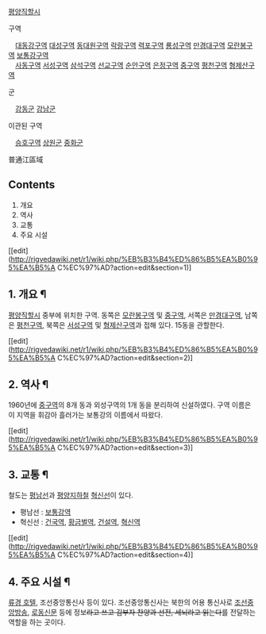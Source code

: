 [평양직할시](%ED%8F%89%EC%96%91%EC%A7%81%ED%95%A0%EC%8B%9C.md)

구역

　[대동강구역](%EB%8C%80%EB%8F%99%EA%B0%95%EA%B5%AC%EC%97%AD.md)
[대성구역](%EB%8C%80%EC%84%B1%EA%B5%AC%EC%97%AD.md)
[동대원구역](%EB%8F%99%EB%8C%80%EC%9B%90%EA%B5%AC%EC%97%AD.md)
[락랑구역](%EB%9D%BD%EB%9E%91%EA%B5%AC%EC%97%AD.md)
[력포구역](%EB%A0%A5%ED%8F%AC%EA%B5%AC%EC%97%AD.md)
[룡성구역](%EB%A3%A1%EC%84%B1%EA%B5%AC%EC%97%AD.md)
[만경대구역](%EB%A7%8C%EA%B2%BD%EB%8C%80%EA%B5%AC%EC%97%AD.md)
[모란봉구역](%EB%AA%A8%EB%9E%80%EB%B4%89%EA%B5%AC%EC%97%AD.md)
[보통강구역](%EB%B3%B4%ED%86%B5%EA%B0%95%EA%B5%AC%EC%97%AD.md)  
　[사동구역](%EC%82%AC%EB%8F%99%EA%B5%AC%EC%97%AD.md)
[서성구역](%EC%84%9C%EC%84%B1%EA%B5%AC%EC%97%AD.md)
[삼석구역](%EC%82%BC%EC%84%9D%EA%B5%AC%EC%97%AD.md)
[선교구역](%EC%84%A0%EA%B5%90%EA%B5%AC%EC%97%AD.md)
[순안구역](%EC%88%9C%EC%95%88%EA%B5%AC%EC%97%AD.md)
[은정구역](%EC%9D%80%EC%A0%95%EA%B5%AC%EC%97%AD.md)
[중구역](%EC%A4%91%EA%B5%AC%EC%97%AD.md)
[평천구역](%ED%8F%89%EC%B2%9C%EA%B5%AC%EC%97%AD.md)
[형제산구역](%ED%98%95%EC%A0%9C%EC%82%B0%EA%B5%AC%EC%97%AD.md)

군

　[강동군](%EA%B0%95%EB%8F%99%EA%B5%B0.md)
[강남군](%EA%B0%95%EB%82%A8%EA%B5%B0.md)

이관된 구역

　[승호구역](%EC%8A%B9%ED%98%B8%EA%B5%AC%EC%97%AD.md)
[상원군](%EC%83%81%EC%9B%90%EA%B5%B0.md)
[중화군](%EC%A4%91%ED%99%94%EA%B5%B0.md)

普通江區域

## Contents

    

1. 개요 
2. 역사 
3. 교통 
4. 주요 시설 

[[edit](http://rigvedawiki.net/r1/wiki.php/%EB%B3%B4%ED%86%B5%EA%B0%95%EA%B5%A
C%EC%97%AD?action=edit&section=1)]

## 1. 개요 ¶

[평양직할시](%ED%8F%89%EC%96%91%EC%A7%81%ED%95%A0%EC%8B%9C.md) 중부에 위치한 구역. 동쪽은
[모란봉구역](%EB%AA%A8%EB%9E%80%EB%B4%89%EA%B5%AC%EC%97%AD.md) 및
[중구역](%EC%A4%91%EA%B5%AC%EC%97%AD.md), 서쪽은
[만경대구역](%EB%A7%8C%EA%B2%BD%EB%8C%80%EA%B5%AC%EC%97%AD.md), 남쪽은
[평천구역](%ED%8F%89%EC%B2%9C%EA%B5%AC%EC%97%AD.md), 북쪽은
[서성구역](%EC%84%9C%EC%84%B1%EA%B5%AC%EC%97%AD.md) 및
[형제산구역](%ED%98%95%EC%A0%9C%EC%82%B0%EA%B5%AC%EC%97%AD.md)과 접해 있다. 15동을
관할한다.

  

[[edit](http://rigvedawiki.net/r1/wiki.php/%EB%B3%B4%ED%86%B5%EA%B0%95%EA%B5%A
C%EC%97%AD?action=edit&section=2)]

## 2. 역사 ¶

1960년에 [중구역](%EC%A4%91%EA%B5%AC%EC%97%AD.md)의 8개 동과 외성구역의 1개 동을 분리하여 신설하였다.
구역 이름은 이 지역을 휘감아 흘러가는 보통강의 이름에서 따왔다.

  

[[edit](http://rigvedawiki.net/r1/wiki.php/%EB%B3%B4%ED%86%B5%EA%B0%95%EA%B5%A
C%EC%97%AD?action=edit&section=3)]

## 3. 교통 ¶

철도는 [평남선](%ED%8F%89%EB%82%A8%EC%84%A0.md)과 [평양지하철](%ED%8F%89%EC%96%91%20%EC%A7%80%ED%95%98%EC%B2%A0.md)
[혁신선](%ED%98%81%EC%8B%A0%EC%84%A0.md)이 있다.

  

  * 평남선 : [보통강역](%EB%B3%B4%ED%86%B5%EA%B0%95%EC%97%AD.md)
  * 혁신선 : [건국역](%EA%B1%B4%EA%B5%AD%EC%97%AD.md), [황금벌역](%ED%99%A9%EA%B8%88%EB%B2%8C%EC%97%AD.md), [건설역](%EA%B1%B4%EC%84%A4%EC%97%AD.md), [혁신역](%ED%98%81%EC%8B%A0%EC%97%AD.md)  

[[edit](http://rigvedawiki.net/r1/wiki.php/%EB%B3%B4%ED%86%B5%EA%B0%95%EA%B5%A
C%EC%97%AD?action=edit&section=4)]

## 4. 주요 시설 ¶

[류경 호텔](%EB%A5%98%EA%B2%BD%20%ED%98%B8%ED%85%94.md), 조선중앙통신사 등이 있다.
조선중앙통신사는 북한의 어용 통신사로
[조선중앙방송](%EC%A1%B0%EC%84%A0%EC%A4%91%EC%95%99%EB%B0%A9%EC%86%A1.md),
[로동신문](%EB%A1%9C%EB%8F%99%EC%8B%A0%EB%AC%B8.md) 등에 정보<del>라고 쓰고 김부자 찬양과 선전,
세뇌라고 읽는다</del>를 전달하는 역할을 하는 곳이다.

